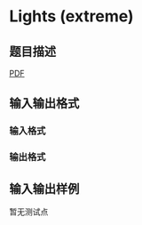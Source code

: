 # Lights (extreme)

## 题目描述

[problemUrl]: https://uva.onlinejudge.org/index.php?option=com_onlinejudge&Itemid=8&category=448&page=show_problem&problem=2812

[PDF](https://uva.onlinejudge.org/external/15/p1522.pdf)

## 输入输出格式

### 输入格式

### 输出格式

## 输入输出样例

暂无测试点

